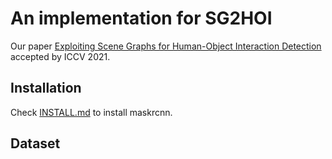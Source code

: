 # An implementation for SG2HOI
Our paper [Exploiting Scene Graphs for Human-Object Interaction Detection](https://arxiv.org/pdf/2108.08584) accepted by ICCV 2021.

## Installation
Check [INSTALL.md](https://github.com/facebookresearch/maskrcnn-benchmark/blob/main/INSTALL.md) to install maskrcnn.

## Dataset
